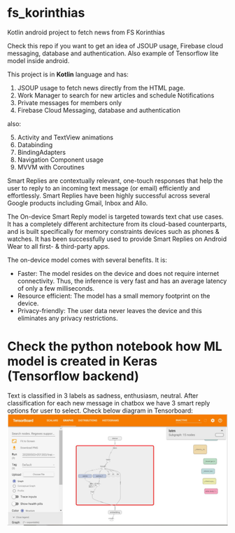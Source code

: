 # fs_korinthias
Kotlin android project to fetch news from FS Korinthias

Check this repo if you want to get an idea of JSOUP usage, Firebase cloud messaging, database and authentication. Also example of Tensorflow lite model inside android.

This project is in __Kotlin__ language and has:

1) JSOUP usage to fetch news directly from the HTML page.
2) Work Manager to search for new articles and schedule Notifications
3) Private messages for members only
4) Firebase Cloud Messaging, database and authentication

also:

5) Activity and TextView animations
6) Databinding
7) BindingAdapters
8) Navigation Component usage
9) MVVM with Coroutines

Smart Replies are contextually relevant, one-touch responses that help the user to reply to an incoming text message (or email) efficiently and effortlessly. Smart Replies have been highly successful across several Google products including Gmail, Inbox and Allo.

The On-device Smart Reply model is targeted towards text chat use cases. It has a completely different architecture from its cloud-based counterparts, and is built specifically for memory constraints devices such as phones & watches. It has been successfully used to provide Smart Replies on Android Wear to all first- & third-party apps.

The on-device model comes with several benefits. It is:

- Faster: The model resides on the device and does not require internet connectivity. Thus, the inference is very fast and has an average latency of only a few milliseconds.
- Resource efficient: The model has a small memory footprint on the device.
- Privacy-friendly: The user data never leaves the device and this eliminates any privacy restrictions.

# Check the python notebook how ML model is created in Keras (Tensorflow backend)
Text is classified in 3 labels as sadness, enthusiasm, neutral. After classification for each new message in chatbox we have 3 smart reply options for user to select. Check below diagram in Tensorboard:
![TensorBoard](https://github.com/farmaker47/fs_korinthias/blob/master/smart_reply_diagram.JPG)

